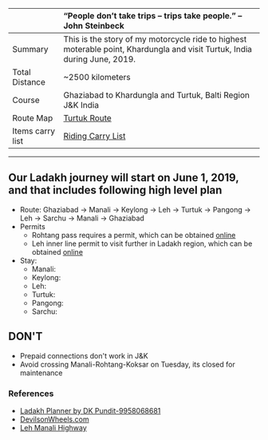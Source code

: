 | | “People don’t take trips – trips take people.” – John Steinbeck|
| :--- | :--- |
| Summary | This is the story of my motorcycle ride to highest moterable point, Khardungla and visit Turtuk, India during June, 2019.|
| Total Distance | ~2500 kilometers |
| Course | Ghaziabad to Khardungla and Turtuk, Balti Region J&K India |
| Route Map | [Turtuk Route](route.md)|
| Items carry list | [Riding Carry List](carry-list.md)|

---

## Our Ladakh journey will start on June 1, 2019, and that includes following high level plan
* Route: Ghaziabad -> Manali -> Keylong -> Leh -> Turtuk -> Pangong -> Leh -> Sarchu -> Manali -> Ghaziabad 
* Permits
	* Rohtang pass requires a permit, which can be obtained [online](https://rohtangpermits.nic.in)
	* Leh inner line permit to visit further in Ladakh region, which can be obtained [online](http://www.lahdclehpermit.in)
* Stay:
	* Manali:
	* Keylong:
	* Leh:
	* Turtuk:
	* Pangong:
	* Sarchu:
	
## DON'T
* Prepaid connections don't work in J&K
* Avoid crossing Manali-Rohtang-Koksar on Tuesday, its closed for maintenance

### References
* [Ladakh Planner by DK Pundit-9958068681](dk-pandit-guidance.md)
* [DevilsonWheels.com](http://devilonwheels.com)
* [Leh Manali Highway](https://en.wikipedia.org/wiki/Leh%E2%80%93Manali_Highway)